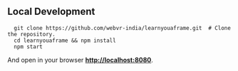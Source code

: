 ## Local Development
```
  git clone https://github.com/webvr-india/learnyouaframe.git  # Clone the repository.
  cd learnyouaframe && npm install
  npm start
```

And open in your browser **[http://localhost:8080](http://localhost:8080)**.

